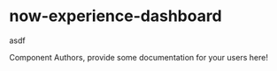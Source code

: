 now-experience-dashboard
===============================================
asdf

Component Authors, provide some documentation for your users here!